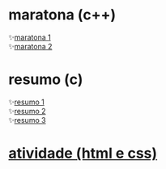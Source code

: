 # maratona (c++)
✨<a href="https://github.com/alannaaaa/aulasenaiprogramacao/tree/main/maratona1">maratona 1</a> <br>
✨<a href="https://github.com/alannaaaa/aulasenaiprogramacao/tree/main/maratona2">maratona 2</a>
# resumo (c)
✨<a href="https://github.com/alannaaaa/aulasenaiprogramacao/tree/main/resumo">resumo 1</a> <br>
✨<a href="https://github.com/alannaaaa/aulasenaiprogramacao/tree/main/resumo2">resumo 2</a> <br>
✨<a href="https://github.com/alannaaaa/aulasenaiprogramacao/tree/main/resumo3">resumo 3</a> 
# <a href="https://github.com/alannaaaa/aulasenaiprogramacao/tree/main/atividade%20html"> atividade (html e css) </a>
